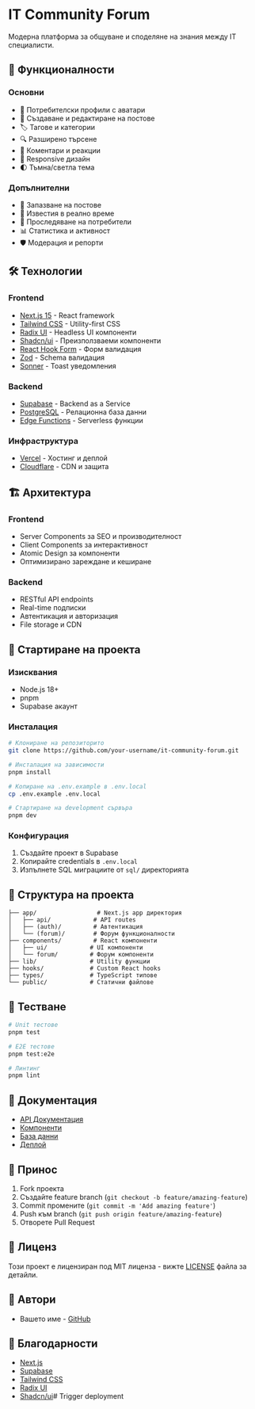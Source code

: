 # IT Community Forum

Модерна платформа за общуване и споделяне на знания между IT специалисти.

## 🚀 Функционалности

### Основни
- 👥 Потребителски профили с аватари
- 📝 Създаване и редактиране на постове
- 🏷️ Тагове и категории
- 🔍 Разширено търсене
- 💬 Коментари и реакции
- 📱 Responsive дизайн
- 🌓 Тъмна/светла тема

### Допълнителни
- 🔖 Запазване на постове
- 🔔 Известия в реално време
- 👤 Проследяване на потребители
- 📊 Статистика и активност
- 🛡️ Модерация и репорти

## 🛠️ Технологии

### Frontend
- [Next.js 15](https://nextjs.org/) - React framework
- [Tailwind CSS](https://tailwindcss.com/) - Utility-first CSS
- [Radix UI](https://www.radix-ui.com/) - Headless UI компоненти
- [Shadcn/ui](https://ui.shadcn.com/) - Преизползваеми компоненти
- [React Hook Form](https://react-hook-form.com/) - Форм валидация
- [Zod](https://zod.dev/) - Schema валидация
- [Sonner](https://sonner.emilkowal.ski/) - Toast уведомления

### Backend
- [Supabase](https://supabase.com/) - Backend as a Service
- [PostgreSQL](https://www.postgresql.org/) - Релационна база данни
- [Edge Functions](https://supabase.com/docs/guides/functions) - Serverless функции

### Инфраструктура
- [Vercel](https://vercel.com/) - Хостинг и деплой
- [Cloudflare](https://www.cloudflare.com/) - CDN и защита

## 🏗️ Архитектура

### Frontend
- Server Components за SEO и производителност
- Client Components за интерактивност
- Atomic Design за компоненти
- Оптимизирано зареждане и кеширане

### Backend
- RESTful API endpoints
- Real-time подписки
- Автентикация и авторизация
- File storage и CDN

## 🚀 Стартиране на проекта

### Изисквания
- Node.js 18+
- pnpm
- Supabase акаунт

### Инсталация
```bash
# Клониране на репозиторито
git clone https://github.com/your-username/it-community-forum.git

# Инсталация на зависимости
pnpm install

# Копиране на .env.example в .env.local
cp .env.example .env.local

# Стартиране на development сървъра
pnpm dev
```

### Конфигурация
1. Създайте проект в Supabase
2. Копирайте credentials в `.env.local`
3. Изпълнете SQL миграциите от `sql/` директорията

## 📁 Структура на проекта

```
├── app/                 # Next.js app директория
│   ├── api/            # API routes
│   ├── (auth)/         # Автентикация
│   └── (forum)/        # Форум функционалности
├── components/         # React компоненти
│   ├── ui/            # UI компоненти
│   └── forum/         # Форум компоненти
├── lib/               # Utility функции
├── hooks/             # Custom React hooks
├── types/             # TypeScript типове
└── public/            # Статични файлове
```

## 🧪 Тестване

```bash
# Unit тестове
pnpm test

# E2E тестове
pnpm test:e2e

# Линтинг
pnpm lint
```

## 📝 Документация

- [API Документация](./docs/api.md)
- [Компоненти](./docs/components.md)
- [База данни](./docs/database.md)
- [Деплой](./docs/deployment.md)

## 🤝 Принос

1. Fork проекта
2. Създайте feature branch (`git checkout -b feature/amazing-feature`)
3. Commit промените (`git commit -m 'Add amazing feature'`)
4. Push към branch (`git push origin feature/amazing-feature`)
5. Отворете Pull Request

## 📄 Лиценз

Този проект е лицензиран под MIT лиценза - вижте [LICENSE](LICENSE) файла за детайли.

## 👥 Автори

- Вашето име - [GitHub](https://github.com/your-username)

## 🙏 Благодарности

- [Next.js](https://nextjs.org/)
- [Supabase](https://supabase.com/)
- [Tailwind CSS](https://tailwindcss.com/)
- [Radix UI](https://www.radix-ui.com/)
- [Shadcn/ui](https://ui.shadcn.com/)# Trigger deployment
